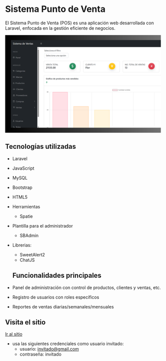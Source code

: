 # Sistema Punto de Venta

El Sistema Punto de Venta (POS) es una aplicación web desarrollada con Laravel, enfocada en la gestión eficiente de negocios.

![imagen principal](./media/carniceria.png) 

## Tecnologías utilizadas

- Laravel
- JavaScript
- MySQL
- Bootstrap
-  HTML5
- Herramientas
    - Spatie
- Plantilla para el administrador
    - SBAdmin
- Librerias:
   - SweetAlert2
   - ChatJS
 
  ##  Funcionalidades principales

-  Panel de administración con control de productos, clientes y ventas, etc.
-  Registro de usuarios con roles específicos
-  Reportes de ventas diarias/semanales/mensuales 

## Visita el sitio 
[Ir al sitio](https://cwalter.silvany.com.mx) 
- usa las siguientes credenciales como usuario invitado:
   - usuario: invitado@gmail.com
   - contraseña: invitado 
